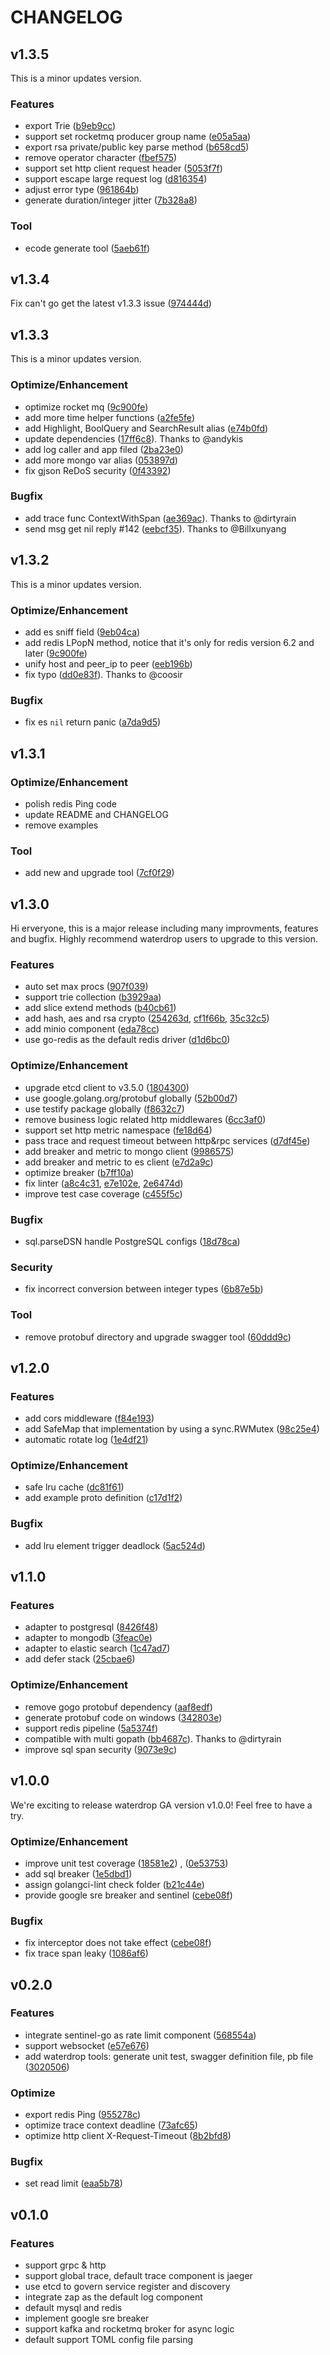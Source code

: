 # CHANGELOG


## v1.3.5

This is a minor updates version.

### Features
- export Trie ([b9eb9cc](https://github.com/UnderTreeTech/waterdrop/commit/b9eb9cc4846254996c6ef16e47dc6ac50d30cfce))
- support set rocketmq producer group name ([e05a5aa](https://github.com/UnderTreeTech/waterdrop/commit/e05a5aa9bd6fae0411086e33b5259151180b6ece))
- export rsa private/public key parse method ([b658cd5](https://github.com/UnderTreeTech/waterdrop/commit/b658cd5e01dd0118771892b3c1146cbb5d90e6e4))
- remove operator character ([fbef575](https://github.com/UnderTreeTech/waterdrop/commit/fbef5753dac7654cfe770733d8306fd5a05ef9a7))
- support set http client request header ([5053f7f](https://github.com/UnderTreeTech/waterdrop/commit/5053f7fa118648051305766b70186282663f3e18))
- support escape large request log ([d816354](https://github.com/UnderTreeTech/waterdrop/commit/d81635403727658508d60c9054d086e80941a8ac))
- adjust error type ([961864b](https://github.com/UnderTreeTech/waterdrop/commit/961864b49460a591fbfc5e4b21dcec35793a07aa))
- generate duration/integer jitter ([7b328a8](https://github.com/UnderTreeTech/waterdrop/commit/7b328a87a0527a8e50a24f79912482cc0a446886))

### Tool
- ecode generate tool ([5aeb61f](https://github.com/UnderTreeTech/waterdrop/commit/5aeb61fc2cd2e8ec632f61a6d812e55d44304214))

## v1.3.4

Fix can't go get the latest v1.3.3 issue ([974444d](https://github.com/UnderTreeTech/waterdrop/pull/144))


## v1.3.3

This is a minor updates version.

### Optimize/Enhancement
- optimize rocket mq ([9c900fe](https://github.com/UnderTreeTech/waterdrop/pull/139))
- add more time helper functions ([a2fe5fe](https://github.com/UnderTreeTech/waterdrop/pull/138))
- add Highlight, BoolQuery and SearchResult alias ([e74b0fd](https://github.com/UnderTreeTech/waterdrop/pull/137))
- update dependencies ([17ff6c8](https://github.com/UnderTreeTech/waterdrop/pull/141)). Thanks to @andykis
- add log caller and app filed ([2ba23e0](https://github.com/UnderTreeTech/waterdrop/commit/2ba23e0da10dba65e37176e166102da9ceec8b7a))
- add more mongo var alias ([053897d](https://github.com/UnderTreeTech/waterdrop/commit/053897d565643c224817fad71a8f2add31488bcd))
- fix gjson ReDoS security ([0f43392](https://github.com/UnderTreeTech/waterdrop/pull/143))

### Bugfix
- add trace func ContextWithSpan ([ae369ac](https://github.com/UnderTreeTech/waterdrop/pull/136)). Thanks to @dirtyrain
- send msg get nil reply #142 ([eebcf35](https://github.com/UnderTreeTech/waterdrop/commit/eebcf356db57a755e3a9ce72c27d2af025d998f8)). Thanks to @Billxunyang


## v1.3.2

This is a minor updates version.

### Optimize/Enhancement
- add es sniff field ([9eb04ca](https://github.com/UnderTreeTech/waterdrop/commit/9eb04caf29ba620c2919a1fa54cf49a0e768a91c))
- add redis LPopN method, notice that it's only for redis version 6.2 and later ([9c900fe](https://github.com/UnderTreeTech/waterdrop/commit/9c900fe849971401409df947b263607a0b0becf0))
- unify host and peer_ip to peer ([eeb196b](https://github.com/UnderTreeTech/waterdrop/commit/eeb196bcbf48e41411b6ed2a603cf35cbe285fe0))
- fix typo ([dd0e83f](https://github.com/UnderTreeTech/waterdrop/pull/134)). Thanks to @coosir

### Bugfix
- fix es `nil` return panic ([a7da9d5](https://github.com/UnderTreeTech/waterdrop/commit/a7da9d5120ea3929faa36b3693d5211b71e090f8))


## v1.3.1

### Optimize/Enhancement
- polish redis Ping code
- update README and CHANGELOG
- remove examples

### Tool
- add new and upgrade tool ([7cf0f29](https://github.com/UnderTreeTech/waterdrop/pull/132))

## v1.3.0

Hi erveryone, this is a major release including many improvments, features and bugfix. Highly recommend waterdrop users to upgrade to this version.

### Features
- auto set max procs ([907f039](https://github.com/UnderTreeTech/waterdrop/pull/98))
- support trie collection ([b3929aa](https://github.com/UnderTreeTech/waterdrop/pull/100))
- add slice extend methods ([b40cb61](https://github.com/UnderTreeTech/waterdrop/pull/104))
- add hash, aes and rsa crypto ([254263d](https://github.com/UnderTreeTech/waterdrop/pull/107), [cf1f66b](https://github.com/UnderTreeTech/waterdrop/pull/105), [35c32c5](https://github.com/UnderTreeTech/waterdrop/pull/106))
- add minio component ([eda78cc](https://github.com/UnderTreeTech/waterdrop/pull/123))
- use go-redis as the default redis driver ([d1d6bc0](https://github.com/UnderTreeTech/waterdrop/pull/124))

### Optimize/Enhancement
- upgrade etcd client to v3.5.0 ([1804300](https://github.com/UnderTreeTech/waterdrop/pull/95))
- use google.golang.org/protobuf globally  ([52b00d7](https://github.com/UnderTreeTech/waterdrop/pull/96))
- use testify package globally  ([f8632c7](https://github.com/UnderTreeTech/waterdrop/pull/109))
- remove business logic related http middlewares  ([6cc3af0](https://github.com/UnderTreeTech/waterdrop/pull/110))
- support set http metric namespace ([fe18d64](https://github.com/UnderTreeTech/waterdrop/pull/113))
- pass trace and request timeout between http&rpc services ([d7df45e](https://github.com/UnderTreeTech/waterdrop/pull/114))
- add breaker and metric to mongo client ([9986575](https://github.com/UnderTreeTech/waterdrop/pull/126))
- add breaker and metric to es client ([e7d2a9c](https://github.com/UnderTreeTech/waterdrop/pull/129))
- optimize breaker ([b7ff10a](https://github.com/UnderTreeTech/waterdrop/pull/130))
- fix linter ([a8c4c31](https://github.com/UnderTreeTech/waterdrop/pull/127), [e7e102e](https://github.com/UnderTreeTech/waterdrop/pull/125), [2e6474d](https://github.com/UnderTreeTech/waterdrop/pull/111))
- improve test case coverage ([c455f5c](https://github.com/UnderTreeTech/waterdrop/pull/121))

### Bugfix
- sql.parseDSN handle PostgreSQL configs ([18d78ca](https://github.com/UnderTreeTech/waterdrop/pull/117))

### Security
- fix incorrect conversion between integer types ([6b87e5b](https://github.com/UnderTreeTech/waterdrop/pull/102))

### Tool
- remove protobuf directory and upgrade swagger tool ([60ddd9c](https://github.com/UnderTreeTech/waterdrop/pull/108))


## v1.2.0

### Features
- add cors middleware ([f84e193](https://github.com/UnderTreeTech/waterdrop/pull/90))
- add SafeMap that implementation by using a sync.RWMutex ([98c25e4](https://github.com/UnderTreeTech/waterdrop/pull/91))
- automatic rotate log ([1e4df21](https://github.com/UnderTreeTech/waterdrop/pull/84))

### Optimize/Enhancement
- safe lru cache ([dc81f61](https://github.com/UnderTreeTech/waterdrop/pull/87))
- add example proto definition ([c17d1f2](https://github.com/UnderTreeTech/waterdrop/pull/92))

### Bugfix
- add lru element trigger deadlock ([5ac524d](https://github.com/UnderTreeTech/waterdrop/pull/89))


## v1.1.0

### Features
- adapter to postgresql ([8426f48](https://github.com/UnderTreeTech/waterdrop/pull/71))
- adapter to mongodb ([3feac0e](https://github.com/UnderTreeTech/waterdrop/pull/75))
- adapter to elastic search ([1c47ad7](https://github.com/UnderTreeTech/waterdrop/pull/79))
- add defer stack ([25cbae6](https://github.com/UnderTreeTech/waterdrop/pull/72))

### Optimize/Enhancement
- remove gogo protobuf dependency ([aaf8edf](https://github.com/UnderTreeTech/waterdrop/pull/70))
- generate protobuf code on windows ([342803e](https://github.com/UnderTreeTech/waterdrop/pull/76))
- support redis pipeline ([5a5374f](https://github.com/UnderTreeTech/waterdrop/pull/82))
- compatible with multi gopath ([bb4687c](https://github.com/UnderTreeTech/waterdrop/pull/80)). Thanks to @dirtyrain
- improve sql span security ([9073e9c](https://github.com/UnderTreeTech/waterdrop/pull/73))


## v1.0.0

We're exciting to release waterdrop GA version v1.0.0! Feel free to have a try.

### Optimize/Enhancement
- improve unit test coverage ([18581e2](https://github.com/UnderTreeTech/waterdrop/pull/63)) , ([0e53753](https://github.com/UnderTreeTech/waterdrop/pull/64))
- add sql breaker ([1e5dbd1](https://github.com/UnderTreeTech/waterdrop/pull/57))
- assign golangci-lint check folder ([b21c44e](https://github.com/UnderTreeTech/waterdrop/pull/56))
- provide google sre breaker and sentinel ([cebe08f](https://github.com/UnderTreeTech/waterdrop/pull/61))

### Bugfix
- fix interceptor does not take effect ([cebe08f](https://github.com/UnderTreeTech/waterdrop/pull/61))
- fix trace span leaky ([1086af6](https://github.com/UnderTreeTech/waterdrop/pull/60))


## v0.2.0

### Features
- integrate sentinel-go as rate limit component ([568554a](https://github.com/UnderTreeTech/waterdrop/pull/54))
- support websocket ([e57e676](https://github.com/UnderTreeTech/waterdrop/pull/39))
- add waterdrop tools: generate unit test, swagger definition file, pb file ([3020506](https://github.com/UnderTreeTech/waterdrop/pull/36))

### Optimize
- export redis Ping ([955278c](https://github.com/UnderTreeTech/waterdrop/pull/52))
- optimize trace context deadline ([73afc65](https://github.com/UnderTreeTech/waterdrop/pull/42))
- optimize http client X-Request-Timeout ([8b2bfd8](https://github.com/UnderTreeTech/waterdrop/pull/44))

### Bugfix
- set read limit ([eaa5b78](https://github.com/UnderTreeTech/waterdrop/pull/33))


## v0.1.0

### Features
- support grpc & http
- support global trace, default trace component is jaeger
- use etcd to govern service register and discovery
- integrate zap as the default log component
- default mysql and redis
- implement google sre breaker
- support kafka and rocketmq broker for async logic
- default support TOML config file parsing



 